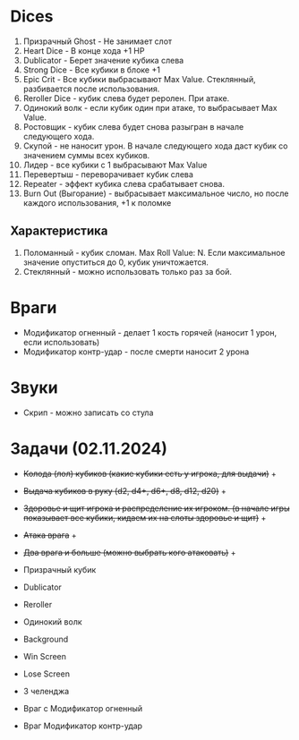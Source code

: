 # Dices

1. Призрачный Ghost - Не занимает слот
2. Heart Dice - В конце хода +1 HP
3. Dublicator - Берет значение кубика слева
4. Strong Dice - Все кубики в блоке +1
5. Epic Crit - Все кубики выбрасывают Max Value. Стеклянный, разбивается после использования.
6. Reroller Dice - кубик слева будет реролен. При атаке.
7. Одинокий волк - если кубик один при атаке, то выбрасывает Max Value.
8. Ростовщик - кубик слева будет снова разыгран в начале следующего хода.
9. Скупой - не наносит урон. В начале следующего хода даст кубик со значением суммы всех кубиков.
10. Лидер - все кубики с 1 выбрасывают Max Value
11. Перевертыш - переворачивает кубик слева
12. Repeater - эффект кубика слева срабатывает снова.
13. Burn Out (Выгорание) - выбрасывает максимальное число, но после каждого использования, +1 к поломке 

## Характеристика
1. Поломанный - кубик сломан. Max Roll Value: N. Если максимальное значение опуститься до 0, кубик уничтожается.
2. Стеклянный - можно использовать только раз за бой.

# Враги
- Модификатор огненный - делает 1 кость горячей (наносит 1 урон, если использовать)
- Модификатор контр-удар - после смерти наносит 2 урона


# Звуки
- Скрип - можно записать со стула

# Задачи (02.11.2024)
- ~~Колода (лол) кубиков (какие кубики есть у игрока, для выдачи)~~ +
- ~~Выдача кубиков в руку (d2, d4+, d6+, d8, d12, d20)~~ +
- ~~Здоровье и щит игрока и распределение их игроком. (в начале игры показывает все кубики, кидаем их на слоты здоровье и щит)~~ +
- ~~Атака врага~~ +
- ~~Два врага и больше (можно выбрать кого атаковать)~~ +

- Призрачный кубик
- Dublicator
- Reroller
- Одинокий волк
- Background
- Win Screen
- Lose Screen
- 3 челенджа
- Враг с Модификатор огненный
- Враг Модификатор контр-удар